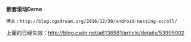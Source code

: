 
**嵌套滚动Demo**

``博文：http://blog.cgsdream.org/2016/12/30/android-nesting-scroll/``

上面的已经失效：http://blog.csdn.net/a6136581/article/details/53995002
